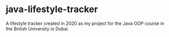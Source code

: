 # java-lifestyle-tracker
A lifestyle tracker created in 2020 as my project for the Java OOP course in the British University in Dubai
